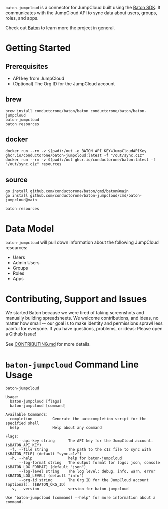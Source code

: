 `baton-jumpcloud` is a connector for JumpCloud built using the [Baton SDK](https://github.com/conductorone/baton-sdk). It communicates with the JumpCloud API to sync data about users, groups, roles, and apps.

Check out [Baton](https://github.com/conductorone/baton) to learn more the project in general.

# Getting Started

## Prerequisites
- API key from JumpCloud
- (Optional) The Org ID for the JumpCloud account

## brew

```
brew install conductorone/baton/baton conductorone/baton/baton-jumpcloud
baton-jumpcloud
baton resources
```

## docker

```
docker run --rm -v $(pwd):/out -e BATON_API_KEY=JumpCloudAPIKey ghcr.io/conductorone/baton-jumpcloud:latest -f "/out/sync.c1z"
docker run --rm -v $(pwd):/out ghcr.io/conductorone/baton:latest -f "/out/sync.c1z" resources
```

## source

```
go install github.com/conductorone/baton/cmd/baton@main
go install github.com/conductorone/baton-jumpcloud/cmd/baton-jumpcloud@main

baton resources
```

# Data Model

`baton-jumpcloud` will pull down information about the following JumpCloud resources:

- Users
- Admin Users
- Groups
- Roles
- Apps

# Contributing, Support and Issues

We started Baton because we were tired of taking screenshots and manually building spreadsheets. We welcome contributions, and ideas, no matter how small -- our goal is to make identity and permissions sprawl less painful for everyone. If you have questions, problems, or ideas: Please open a Github Issue!

See [CONTRIBUTING.md](https://github.com/ConductorOne/baton/blob/main/CONTRIBUTING.md) for more details.

# `baton-jumpcloud` Command Line Usage

```
baton-jumpcloud

Usage:
  baton-jumpcloud [flags]
  baton-jumpcloud [command]

Available Commands:
  completion         Generate the autocompletion script for the specified shell
  help               Help about any command

Flags:
      --api-key string      The API key for the JumpCloud account.  ($BATON_API_KEY)
  -f, --file string         The path to the c1z file to sync with ($BATON_FILE) (default "sync.c1z")
  -h, --help                help for baton-jumpcloud
      --log-format string   The output format for logs: json, console ($BATON_LOG_FORMAT) (default "json")
      --log-level string    The log level: debug, info, warn, error ($BATON_LOG_LEVEL) (default "info")
      --org-id string       The Org ID for the JumpCloud account (optional). ($BATON_ORG_ID)
  -v, --version             version for baton-jumpcloud

Use "baton-jumpcloud [command] --help" for more information about a command.
```
